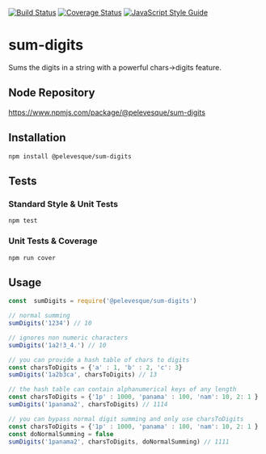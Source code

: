 [![Build Status](https://travis-ci.org/pelevesque/sum-digits.svg?branch=master)](https://travis-ci.org/pelevesque/sum-digits)
[![Coverage Status](https://coveralls.io/repos/github/pelevesque/sum-digits/badge.svg?branch=master)](https://coveralls.io/github/pelevesque/sum-digits?branch=master)
[![JavaScript Style Guide](https://img.shields.io/badge/code_style-standard-brightgreen.svg)](https://standardjs.com)

# sum-digits

Sums the digits in a string with a powerful chars->digits feature.

## Node Repository

https://www.npmjs.com/package/@pelevesque/sum-digits

## Installation

`npm install @pelevesque/sum-digits`

## Tests

### Standard Style & Unit Tests

`npm test`

### Unit Tests & Coverage

`npm run cover`

## Usage

```js
const  sumDigits = require('@pelevesque/sum-digits')
```

```js
// normal summing
sumDigits('1234') // 10
```

```js
// ignores non numeric characters
sumDigits('1a2!3_4.') // 10
```

```js
// you can provide a hash table of chars to digits
const charsToDigits = {'a' : 1, 'b' : 2, 'c': 3}
sumDigits('1a2b3ca', charsToDigits) // 13
```

```js
// the hash table can contain alphanumerical keys of any length
const charsToDigits = {'1p' : 1000, 'panama' : 100, 'nam': 10, 2: 1 }
sumDigits('1panama2', charsToDigits) // 1114
```

```js
// you can bypass normal digit summing and only use charsToDigits
const charsToDigits = {'1p' : 1000, 'panama' : 100, 'nam': 10, 2: 1 }
const doNormalSumming = false
sumDigits('1panama2', charsToDigits, doNormalSumming) // 1111
```
